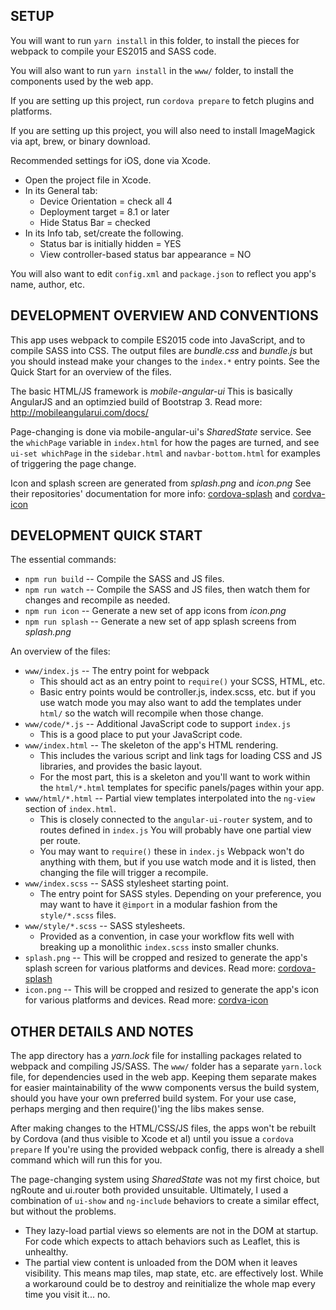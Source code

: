 ## SETUP

You will want to run `yarn install` in this folder, to install the pieces for webpack to compile your ES2015 and SASS code.

You will also want to run `yarn install` in the `www/` folder, to install the components used by the web app.

If you are setting up this project, run `cordova prepare` to fetch plugins and platforms.

If you are setting up this project, you will also need to install ImageMagick via apt, brew, or binary download.

Recommended settings for iOS, done via Xcode.
* Open the project file in Xcode.
* In its General tab:
  * Device Orientation = check all 4
  * Deployment target = 8.1 or later
  * Hide Status Bar = checked
* In its Info tab, set/create the following.
  * Status bar is initially hidden = YES
  * View controller-based status bar appearance = NO

You will also want to edit `config.xml` and `package.json` to reflect you app's name, author, etc.



## DEVELOPMENT OVERVIEW AND CONVENTIONS

This app uses webpack to compile ES2015 code into JavaScript, and to compile SASS into CSS. The output files are *bundle.css* and *bundle.js* but you should instead make your changes to the `index.*` entry points. See the Quick Start for an overview of the files.

The basic HTML/JS framework is *mobile-angular-ui* This is basically AngularJS and an optimzied build of Bootstrap 3. Read more: http://mobileangularui.com/docs/

Page-changing is done via mobile-angular-ui's *SharedState* service. See the `whichPage` variable in `index.html` for how the pages are turned, and see `ui-set whichPage` in the `sidebar.html` and `navbar-bottom.html` for examples of triggering the page change.

Icon and splash screen are generated from *splash.png* and *icon.png*  See their repositories' documentation for more info: [cordova-splash](https://github.com/AlexDisler/cordova-splash) and [cordva-icon](https://github.com/AlexDisler/cordova-icon)


## DEVELOPMENT QUICK START

The essential commands:
* `npm run build` -- Compile the SASS and JS files.
* `npm run watch` -- Compile the SASS and JS files, then watch them for changes and recompile as needed.
* `npm run icon` -- Generate a new set of app icons from *icon.png*
* `npm run splash` -- Generate a new set of app splash screens from *splash.png*

An overview of the files:
* `www/index.js` -- The entry point for webpack
  * This should act as an entry point to `require()` your SCSS, HTML, etc.
  * Basic entry points would be controller.js, index.scss, etc. but if you use watch mode you may also want to add the templates under `html/` so the watch will recompile when those change.  
* `www/code/*.js` -- Additional JavaScript code to support `index.js`
  * This is a good place to put your JavaScript code.
* `www/index.html` -- The skeleton of the app's HTML rendering.
  * This includes the various script and link tags for loading CSS and JS libraries, and provides the basic layout.
  * For the most part, this is a skeleton and you'll want to work within the `html/*.html` templates for specific panels/pages within your app.
* `www/html/*.html` -- Partial view templates interpolated into the `ng-view` section of `index.html`.
  * This is closely connected to the `angular-ui-router` system, and to routes defined in `index.js` You will probably have one partial view per route.
  * You may want to `require()` these in `index.js` Webpack won't do anything with them, but if you use watch mode and it is listed, then changing the file will trigger a recompile.
* `www/index.scss` -- SASS stylesheet starting point.
  * The entry point for SASS styles. Depending on your preference, you may want to have it `@import` in a modular fashion from the `style/*.scss` files.
* `www/style/*.scss` -- SASS stylesheets.
  * Provided as a convention, in case your workflow fits well with breaking up a monolithic `index.scss` insto smaller chunks.
* `splash.png` -- This will be cropped and resized to generate the app's splash screen for various platforms and devices. Read more: [cordova-splash](https://github.com/AlexDisler/cordova-splash)
* `icon.png` -- This will be cropped and resized to generate the app's icon for various platforms and devices. Read more: [cordva-icon](https://github.com/AlexDisler/cordova-icon)



## OTHER DETAILS AND NOTES

The app directory has a *yarn.lock* file for installing packages related to webpack and compiling JS/SASS. The `www/` folder has a separate `yarn.lock` file, for dependencies used in the web app. Keeping them separate makes for easier maintainability of the www components versus the build system, should you have your own preferred build system. For your use case, perhaps merging and then require()'ing the libs makes sense.

After making changes to the HTML/CSS/JS files, the apps won't be rebuilt by Cordova (and thus visible to Xcode et al) until you issue a `cordova prepare` If you're using the provided webpack config, there is already a shell command which will run this for you.

The page-changing system using *SharedState* was not my first choice, but ngRoute and ui.router both provided unsuitable. Ultimately, I used a combination of `ui-show` and `ng-include` behaviors to create a similar effect, but without the problems. 
  * They lazy-load partial views so elements are not in the DOM at startup. For code which expects to attach behaviors such as Leaflet, this is unhealthy.
  * The partial view content is unloaded from the DOM when it leaves visibility. This means map tiles, map state, etc. are effectively lost. While a workaround could be to destroy and reinitialize the whole map every time you visit it... no.
  

